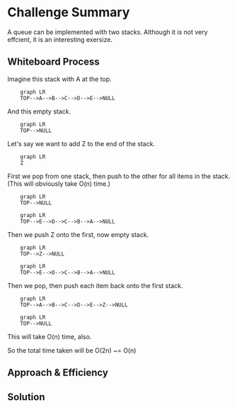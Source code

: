 # Challenge Summary

A queue can be implemented with two stacks. Although it is not very effcient, it is an interesting exersize.

## Whiteboard Process

Imagine this stack with A at the top.

```mermaid
    graph LR
    TOP-->A-->B-->C-->D-->E-->NULL
```

And this empty stack.

```mermaid
    graph LR
    TOP-->NULL
```

Let's say we want to add Z to the end of the stack.

```mermaid
    graph LR
    Z
```

First we pop from one stack, then push to the other for all items in the stack. (This will obviously take O(n) time.)

```mermaid
    graph LR
    TOP-->NULL
```

```mermaid
    graph LR
    TOP-->E-->D-->C-->B-->A-->NULL
```

Then we push Z onto the first, now empty stack.

```mermaid
    graph LR
    TOP-->Z-->NULL
```

```mermaid
    graph LR
    TOP-->E-->D-->C-->B-->A-->NULL
```

Then we pop, then push each item back onto the first stack.

```mermaid
    graph LR
    TOP-->A-->B-->C-->D-->E-->Z-->NULL
```

```mermaid
    graph LR
    TOP-->NULL
```

This will take O(n) time, also.

So the total time taken will be O(2n) ~= O(n)

<!-- Embedded whiteboard image -->

## Approach & Efficiency

## Solution

<!-- Show how to run your code, and examples of it in action -->
